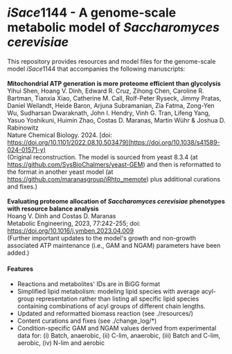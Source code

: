 # *iSace*1144 - A genome-scale metabolic model of *Saccharomyces cerevisiae*
This repository provides resources and model files for the genome-scale model *iSace*1144 that accompanies the following manuscripts:<br>
<br>
**Mitochondrial ATP generation is more proteome efficient than glycolysis**<br>
Yihui Shen, Hoang V. Dinh, Edward R. Cruz, Zihong Chen, Caroline R. Bartman, Tianxia Xiao, Catherine M. Call, Rolf-Peter Ryseck, Jimmy Pratas, Daniel Weilandt, Heide Baron, Arjuna Subramanian, Zia Fatma, Zong-Yen Wu, Sudharsan Dwaraknath, John I. Hendry, Vinh G. Tran, Lifeng Yang, Yasuo Yoshikuni, Huimin Zhao, Costas D. Maranas, Martin Wühr & Joshua D. Rabinowitz<br>
Nature Chemical Biology. 2024. [doi: https://doi.org/10.1101/2022.08.10.503479](https://doi.org/10.1038/s41589-024-01571-y)<br>
(Original reconstruction. The model is sourced from yeast 8.3.4 (at https://github.com/SysBioChalmers/yeast-GEM) and then is reformatted to the format in another yeast model (at https://github.com/maranasgroup/iRhto_memote) plus additional curations and fixes.)<br>
<br>
**Evaluating proteome allocation of *Saccharomyces cerevisiae* phenotypes with resource balance analysis**<br>
Hoang V. Dinh and Costas D. Maranas<br>
Metabolic Engineering, 2023, 77:242-255; doi: https://doi.org/10.1016/j.ymben.2023.04.009<br>
(Further important updates to the model's growth and non-growth associated ATP maintenance (i.e., GAM and NGAM) parameters have been added.)<br>

#### Features
* Reactions and metabolites' IDs are in BiGG format
* Simplified lipid metabolism: modeling lipid species with average acyl-group representation rather than listing all specific lipid species containing combinations of acyl groups of different chain lengths.
* Updated and reformatted biomass reaction (see ./resources/)
* Content curations and fixes (see ./change_log/\*)
* Condition-specific GAM and NGAM values derived from experimental data for: (i) Batch, anaerobic, (ii) C-lim, anaerobic, (iii) Batch and C-lim, aerobic, (iv) N-lim and aerobic
